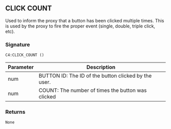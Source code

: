 ## CLICK COUNT

Used to inform the proxy that a button has been clicked multiple times. This is used by the proxy to fire the proper event (single, double, triple click, etc).


### Signature

`C4:CLICK_COUNT ()`


| Parameter | Description |
| --- | --- |
| num | BUTTON ID: The ID of the button clicked by the user. |
| num | COUNT:  The number of times the button was clicked |


### Returns

`None`